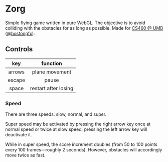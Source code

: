 # Zorg
Simple flying game written in pure WebGL. The objective is to avoid colliding with the obstacles for as long as possible. Made for [CS460 @ UMB](https://cs460.org/) ([@bostongfx](https://github.com/bostongfx)).

## Controls

| key | function |
|:-:|:-:|
| arrows | plane movement |
| escape | pause |
| space | restart after losing |


### Speed

There are three speeds: slow, normal, and super.

Super speed may be activated by pressing the right arrow key once at normal speed or twice at slow speed; pressing the left arrow key will deactivate it.

While in super speed, the score increment doubles (from 50 to 100 points every 100 frames—roughly 2 seconds). However, obstacles will accordingly move twice as fast.
